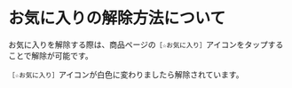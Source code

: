 # お気に入りの解除方法について

お気に入りを解除する際は、商品ページの`［☆お気に入り］`アイコンをタップすることで解除が可能です。  

`［☆お気に入り］`アイコンが白色に変わりましたら解除されています。